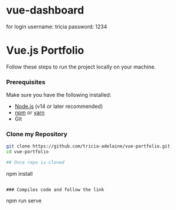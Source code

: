 # vue-dashboard
for login
username: tricia
password: 1234

# Vue.js Portfolio

Follow these steps to run the project locally on your machine.

### Prerequisites

Make sure you have the following installed:

- [Node.js](https://nodejs.org/) (v14 or later recommended)
- [npm](https://www.npmjs.com/) or [yarn](https://yarnpkg.com/)
- Git

### Clone my Repository

```bash
git clone https://github.com/tricia-adelaine/vue-portfolio.git
cd vue-portfolio

## Once repo is cloned
```
npm install
```

### Compiles code and follow the link 
```
npm run serve
```


